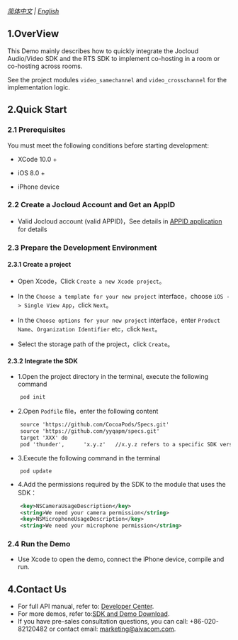 *[简体中文](README.zh.md) | [English](README.md)*
## 1.OverView
This Demo mainly describes how to quickly integrate the Jocloud Audio/Video SDK and the RTS SDK to implement co-hosting in a room or co-hosting across rooms.

See the project modules `video_samechannel` and `video_crosschannel` for the implementation logic.

## 2.Quick Start
### 2.1 Prerequisites
You must meet the following conditions before starting development:
- XCode 10.0 +

- iOS 8.0 +

- iPhone device

### 2.2 Create a Jocloud Account and Get an AppID
- Valid Jocloud account (valid APPID)，See details in [APPID application](https://docs.aivacom.com/cloud/cn/platform/other/user_auth.html#e9a1b9e79bae-e4b88e-app-id) for details

### 2.3 Prepare the Development Environment
#### 2.3.1 Create a project
- Open Xcode，Click `Create a new Xcode project`。

- In the `Choose a template for your new project` interface，choose  `iOS -> Single View App`，click `Next`。

- In the  `Choose options for your new project` interface，enter `Product Name`、`Organization Identifier` etc，click `Next`。

- Select the storage path of the project，click `Create`。

#### 2.3.2 Integrate the SDK
- 1.Open the project directory in the terminal, execute the following command
```objc
    pod init
```
- 2.Open `Podfile` file，enter the following content

```xml
    source 'https://github.com/CocoaPods/Specs.git'
    source 'https://github.com/yyqapm/specs.git'
    target 'XXX' do
    pod 'thunder',      'x.y.z'   //x.y.z refers to a specific SDK version, for example: 2.9.0 
```

- 3.Execute the following command in the terminal
```objc
    pod update
```
- 4.Add the permissions required by the SDK to the module that uses the SDK：

```xml
    <key>NSCameraUsageDescription</key>
    <string>We need your camera permission</string>
    <key>NSMicrophoneUsageDescription</key>
    <string>We need your microphone permission</string>
```

### 2.4 Run the Demo
- Use Xcode to open the demo, connect the iPhone device, compile and run.


## 4.Contact Us
- For full API manual, refer to: [Developer Center](https://docs.aivacom.com/cn).
- For more demos, refer to:[SDK and Demo Download](https://docs.aivacom.com/download).
- If you have pre-sales consultation questions, you can call: +86-020-82120482 or contact email: marketing@aivacom.com.
